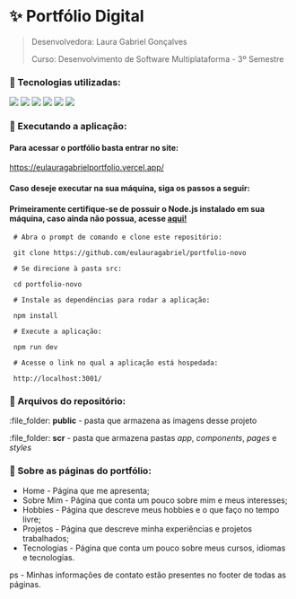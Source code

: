 <br id="inicio">

# ✨ Portfólio Digital

> Desenvolvedora: Laura Gabriel Gonçalves
> 
> Curso: Desenvolvimento de Software Multiplataforma - 3º Semestre

### 🌱 Tecnologias utilizadas:
<p>  
     <img src="https://img.shields.io/badge/JavaScript-323330?style=for-the-badge&logo=javascript&logoColor=white&color=75c775"/> 
     <img src="https://img.shields.io/badge/react-%2320232a.svg?style=for-the-badge&logo=react&logoColor=white&color=75c775"/>
     <img src="https://img.shields.io/badge/node.js-6DA55F?style=for-the-badge&logo=node.js&logoColor=white&color=75c775"/>
     <img src="https://img.shields.io/badge/Next-black?style=for-the-badge&logo=next.js&logoColor=white&color=75c775" />
     <img src="https://img.shields.io/badge/CSS3-1572B6?style=for-the-badge&logo=css3&logoColor=white&color=75c775"/>
     <img src="https://img.shields.io/badge/Vercel-000000?style=for-the-badge&logo=vercel&logoColor=white&color=75c775"/>
</p>

### 🔧 Executando a aplicação:

#### Para acessar o portfólio basta entrar no site:

https://eulauragabrielportfolio.vercel.app/

#### Caso deseje executar na sua máquina, siga os passos a seguir:

#### Primeiramente certifique-se de possuir o Node.js instalado em sua máquina, caso ainda não possua, acesse <a href="https://nodejs.org/en/download">aqui!</a> 

```
 # Abra o prompt de comando e clone este repositório:
 
 git clone https://github.com/eulauragabriel/portfolio-novo
 
 # Se direcione à pasta src:
   
 cd portfolio-novo
 
 # Instale as dependências para rodar a aplicação:
 
 npm install
 
 # Execute a aplicação:
   
 npm run dev
 
 # Acesse o link no qual a aplicação está hospedada:
   
 http://localhost:3001/
```

### 📎 Arquivos do repositório:
<p> :file_folder: <strong>public</strong> - pasta que armazena as imagens desse projeto</p>
<p> :file_folder: <strong>scr</strong> - pasta que armazena pastas <em>app</em>, <em>components</em>, <em>pages</em> e <em>styles</em></p>


### 📰 Sobre as páginas do portfólio:
<ul>
    <li>Home - Página que me apresenta;</li>
    <li>Sobre Mim - Página que conta um pouco sobre mim e meus interesses;</li>
    <li>Hobbies - Página que descreve meus hobbies e o que faço no tempo livre;</li>
    <li>Projetos - Página que descreve minha experiências e projetos trabalhados;</li>
    <li>Tecnologias - Página que conta um pouco sobre meus cursos, idiomas e tecnologias.</li>
</ul>
<p> ps - Minhas informações de contato estão presentes no footer de todas as páginas.</p>
